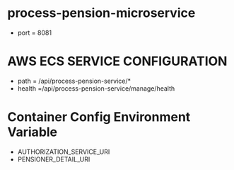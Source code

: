 # process-pension-microservice

* port = 8081

# AWS ECS SERVICE CONFIGURATION

* path = /api/process-pension-service/*
* health =/api/process-pension-service/manage/health

# Container Config Environment Variable

* AUTHORIZATION_SERVICE_URI
* PENSIONER_DETAIL_URI
